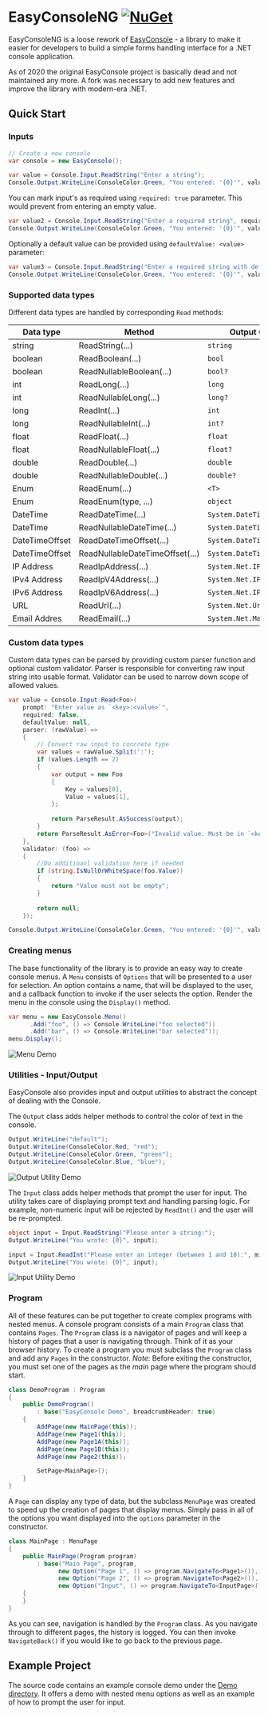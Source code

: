 # EasyConsoleNG [![NuGet](https://img.shields.io/nuget/v/EasyConsoleNG.svg)](https://www.nuget.org/packages/EasyConsoleNG/)

EasyConsoleNG is a loose rework of [EasyConsole](https://github.com/splttingatms/EasyConsole) - a library to make it easier for developers to build a simple forms handling interface for a .NET console application. 

As of 2020 the original EasyConsole project is basically dead and not maintained any more. A fork was necessary to add new features and improve the library with modern-era .NET.

## Quick Start

### Inputs

```c#
// Create a new console
var console = new EasyConsole();

var value = Console.Input.ReadString("Enter a string");
Console.Output.WriteLine(ConsoleColor.Green, "You entered: '{0}'", value);
```

You can mark input's as required using `required: true` parameter. This would prevent from entering an empty value. 

```c#
var value2 = Console.Input.ReadString("Enter a required string", required: true);
Console.Output.WriteLine(ConsoleColor.Green, "You entered: '{0}'", value2);
```

Optionally a default value can be provided using `defaultValue: <value>` parameter:

```c#
var value3 = Console.Input.ReadString("Enter a required string with default", defaultValue: "foo");
Console.Output.WriteLine(ConsoleColor.Green, "You entered: '{0}'", value3);``
```

### Supported data types

Different data types are handled by corresponding `Read` methods:

| Data type       | Method                     | Output CLR Type               |
| --------------- | -------------------------- | ----------------------------- |
| string          | ReadString(...)            | `string`                      |
| boolean         | ReadBoolean(...)           | `bool`                        |
| boolean         | ReadNullableBoolean(...)   | `bool?`                       |
| int             | ReadLong(...)              | `long`                        |                
| int             | ReadNullableLong(...)      | `long?`                       | 
| long            | ReadInt(...)               | `int`                         |                
| long            | ReadNullableInt(...)       | `int?`                        | 
| float           | ReadFloat(...)             | `float`                       |
| float           | ReadNullableFloat(...)     | `float?`                      |
| double          | ReadDouble(...)            | `double`                      |
| double          | ReadNullableDouble(...)    | `double?`                     |
| Enum            | ReadEnum<T>(...)           | `<T>`                         |
| Enum            | ReadEnum(type, ...)        | `object`                      |
| DateTime        | ReadDateTime(...)          | `System.DateTime`             |
| DateTime        | ReadNullableDateTime(...)  | `System.DateTime?`            | 
| DateTimeOffset  | ReadDateTimeOffset(...)    | `System.DateTimeOffset`       |
| DateTimeOffset  | ReadNullableDateTimeOffset(...) | `System.DateTimeOffset?` |
| IP Address      | ReadIpAddress(...)          | `System.Net.IPAddress`        |
| IPv4 Address    | ReadIpV4Address(...)        | `System.Net.IPAddress`        |  
| IPv6 Address    | ReadIpV6Address(...)        | `System.Net.IPAddress`        |  
| URL             | ReadUrl(...)                | `System.Net.Uri`              | 
| Email Addres    | ReadEmail(...)              | `System.Net.Mail.MailAddress` |

### Custom data types

Custom data types can be parsed by providing custom parser function and optional custom validator. Parser is responsible for converting raw input string into usable format. Validator can be used to narrow down scope of allowed values.


```c#
var value = Console.Input.Read<Foo>(
	prompt: "Enter value as `<key>:<value>`", 
	required: false, 
	defaultValue: null, 
	parser: (rawValue) =>
	{
	    // Convert raw input to concrete type
	    var values = rawValue.Split(':');
	    if (values.Length == 2)
	    {
	        var output = new Foo
	        {
	            Key = values[0],
	            Value = values[1],
	        };
	
	        return ParseResult.AsSuccess(output);
	    }
	    return ParseResult.AsError<Foo>("Invalid value. Must be in `<key>:<value>` format");
	},
	validator: (foo) =>
	{
	    //Do additioanl validation here if needed
	    if (string.IsNullOrWhiteSpace(foo.Value))
	    {
	        return "Value must not be empty";
	    }
	
	    return null;
	});

Console.Output.WriteLine(ConsoleColor.Green, "You entered: '{0}'", value);
```

### Creating menus


The base functionality of the library is to provide an easy way to create console menus. A `Menu` consists of `Options` that will be presented to a user for selection. An option contains a name, that will be displayed to the user, and a callback function to invoke if the user selects the option. Render the menu in the console using the `Display()` method.

```c#
var menu = new EasyConsole.Menu()
      .Add("foo", () => Console.WriteLine("foo selected"))
      .Add("bar", () => Console.WriteLine("bar selected"));
menu.Display();
```
![Menu Demo](Docs/Images/menu_demo.gif)

### Utilities - Input/Output
EasyConsole also provides input and output utilities to abstract the concept of dealing with the Console.

The `Output` class adds helper methods to control the color of text in the console.
```c#
Output.WriteLine("default");
Output.WriteLine(ConsoleColor.Red, "red");
Output.WriteLine(ConsoleColor.Green, "green");
Output.WriteLine(ConsoleColor.Blue, "blue");
```
![Output Utility Demo](Docs/Images/input_utility_demo.png)

The `Input` class adds helper methods that prompt the user for input. The utility takes care of displaying prompt text and handling parsing logic. For example, non-numeric input will be rejected by `ReadInt()` and the user will be re-prompted.
```c#
object input = Input.ReadString("Please enter a string:");
Output.WriteLine("You wrote: {0}", input);

input = Input.ReadInt("Please enter an integer (between 1 and 10):", min: 1, max: 10);
Output.WriteLine("You wrote: {0}", input);
```
![Input Utility Demo](Docs/Images/output_utility_demo.png)

### Program
All of these features can be put together to create complex programs with nested menus. A console program consists of a main `Program` class that contains `Pages`. The `Program` class is a navigator of pages and will keep a history of pages that a user is navigating through. Think of it as your browser history. To create a program you must subclass the `Program` class and add any `Pages` in the constructor. _Note_: Before exiting the constructor, you must set one of the pages as the _main_ page where the program should start.

```c#
class DemoProgram : Program
{
    public DemoProgram()
        : base("EasyConsole Demo", breadcrumbHeader: true)
    {
        AddPage(new MainPage(this));
        AddPage(new Page1(this));
        AddPage(new Page1A(this));
        AddPage(new Page1B(this));
        AddPage(new Page2(this));

        SetPage<MainPage>();
    }
}
```
A `Page` can display any type of data, but the subclass `MenuPage` was created to speed up the creation of pages that display menus. Simply pass in all of the options you want displayed into the `options` parameter in the constructor.

```c#
class MainPage : MenuPage
{
    public MainPage(Program program)
        : base("Main Page", program,
              new Option("Page 1", () => program.NavigateTo<Page1>()),
              new Option("Page 2", () => program.NavigateTo<Page2>()),
              new Option("Input", () => program.NavigateTo<InputPage>()))
    {
    }
}
```

As you can see, navigation is handled by the `Program` class. As you navigate through to different pages, the history is logged. You can then invoke `NavigateBack()` if you would like to go back to the previous page.

## Example Project
The source code contains an example console demo under the [Demo directory](https://github.com/splttingatms/EasyConsole/tree/master/Demo). It offers a demo with nested menu options as well as an example of how to prompt the user for input.

